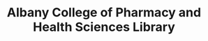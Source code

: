 ---
layout: repo
title: "Albany College of Pharmacy and Health Sciences Library"
id: 18395
permalink: repos/18395/
---
